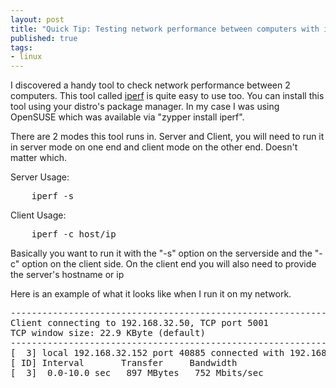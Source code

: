 ```yaml
---
layout: post
title: "Quick Tip: Testing network performance between computers with iperf"
published: true
tags:
- linux
---
```

I discovered a handy tool to check network performance between 2 computers. This tool called
<a href="https://code.google.com/p/iperf/">iperf</a> is quite easy to use too. You can install this tool using your
distro's package manager. In my case I was using OpenSUSE which was available via "zypper install iperf".

There are 2 modes this tool runs in. Server and Client, you will need to run it in server mode on one end and client
mode on the other end. Doesn't matter which.

Server Usage:
<pre>
    iperf -s
</pre>

Client Usage:
<pre>
    iperf -c host/ip
</pre>

Basically you want to run it with the "-s" option on the serverside and the "-c" option on the client side. On the
client end you will also need to provide the server's hostname or ip

Here is an example of what it looks like when I run it on my network.
<pre>
------------------------------------------------------------
Client connecting to 192.168.32.50, TCP port 5001
TCP window size: 22.9 KByte (default)
------------------------------------------------------------
[  3] local 192.168.32.152 port 40885 connected with 192.168.32.50 port 5001
[ ID] Interval       Transfer     Bandwidth
[  3]  0.0-10.0 sec   897 MBytes   752 Mbits/sec
</pre>
